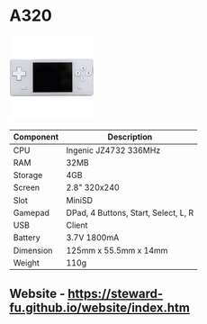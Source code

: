 # A320
![Alt text](imgs/main.jpg)
  
|Component|Description                         |
|---------|------------------------------------|
|CPU      |Ingenic JZ4732 336MHz               |
|RAM      |32MB                                |
|Storage  |4GB                                 |
|Screen   |2.8" 320x240                        |
|Slot     |MiniSD                              |
|Gamepad  |DPad, 4 Buttons, Start, Select, L, R|
|USB      |Client                              |
|Battery  |3.7V 1800mA                         |
|Dimension|	125mm x 55.5mm x 14mm              |
|Weight   |110g                                |
  
## Website  -  https://steward-fu.github.io/website/index.htm
